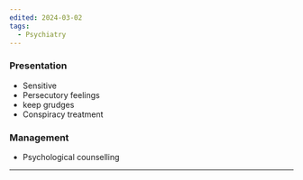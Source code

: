```yaml
---
edited: 2024-03-02
tags:
  - Psychiatry
---
```

### Presentation
- Sensitive
- Persecutory feelings
- keep grudges
- Conspiracy treatment

### Management
- Psychological counselling 

---
